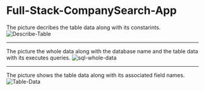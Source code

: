 # Full-Stack-CompanySearch-App

The picture decribes the table data along with its constarints.
![Describe-Table](https://user-images.githubusercontent.com/102014138/194489160-70b01f9c-a089-407d-b533-9c72a4bf293d.jpg)

----------------------------------------------------------------------------------------

The picture the whole data along with the database name and the table data with its executes queries.
![sql-whole-data](https://user-images.githubusercontent.com/102014138/194489199-b8df3e48-091a-49a0-ab41-4f6d5d8d7bb8.jpg)




---------------------------------------------------------------------------------------------


The picture shows the table data along with its associated field names.
![Table-Data](https://user-images.githubusercontent.com/102014138/194489212-4240f15d-a632-4b95-8015-97600d89223b.jpg)
